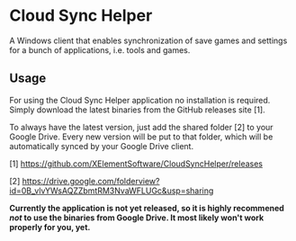 # Cloud Sync Helper
A Windows client that enables synchronization of save games and settings for a bunch of applications, i.e. tools and games.

## Usage
For using the Cloud Sync Helper application no installation is required. Simply download the latest binaries from the GitHub releases site [1].

To always have the latest version, just add the shared folder [2] to your Google Drive. Every new version will be put to that folder, which will be automatically synced by your Google Drive client.

[1] https://github.com/XElementSoftware/CloudSyncHelper/releases

[2] https://drive.google.com/folderview?id=0B_vlvYWsAQZZbmtRM3NvaWFLUGc&usp=sharing

**Currently the application is not yet released, so it is highly recommened *not* to use the binaries from Google Drive. It most likely won't work properly for you, yet.**
